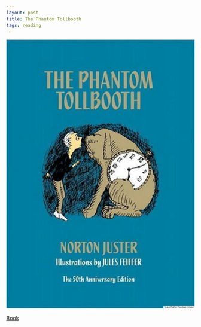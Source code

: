 ```yaml
---
layout: post
title: The Phantom Tollbooth
tags: reading
---
```


![The phantom tollbooth](/assets/phantom-tollbooth.jpg)

[Book](http://www.amazon.ca/gp/product/0394820371?psc=1&redirect=true&ref_=oh_aui_detailpage_o06_s00)